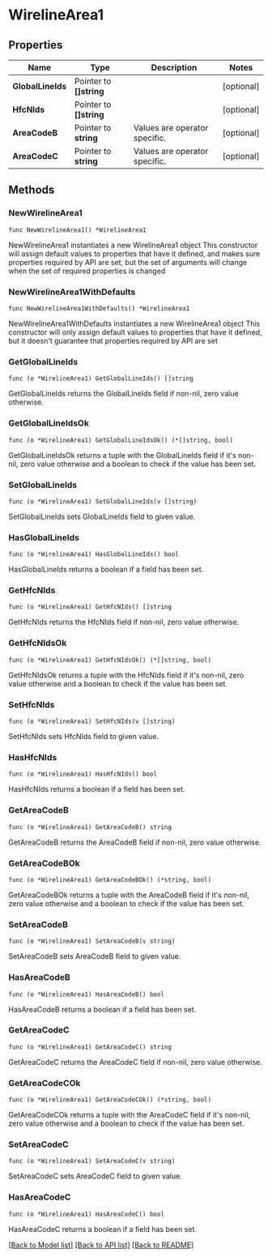 # WirelineArea1

## Properties

Name | Type | Description | Notes
------------ | ------------- | ------------- | -------------
**GlobalLineIds** | Pointer to **[]string** |  | [optional] 
**HfcNIds** | Pointer to **[]string** |  | [optional] 
**AreaCodeB** | Pointer to **string** | Values are operator specific. | [optional] 
**AreaCodeC** | Pointer to **string** | Values are operator specific. | [optional] 

## Methods

### NewWirelineArea1

`func NewWirelineArea1() *WirelineArea1`

NewWirelineArea1 instantiates a new WirelineArea1 object
This constructor will assign default values to properties that have it defined,
and makes sure properties required by API are set, but the set of arguments
will change when the set of required properties is changed

### NewWirelineArea1WithDefaults

`func NewWirelineArea1WithDefaults() *WirelineArea1`

NewWirelineArea1WithDefaults instantiates a new WirelineArea1 object
This constructor will only assign default values to properties that have it defined,
but it doesn't guarantee that properties required by API are set

### GetGlobalLineIds

`func (o *WirelineArea1) GetGlobalLineIds() []string`

GetGlobalLineIds returns the GlobalLineIds field if non-nil, zero value otherwise.

### GetGlobalLineIdsOk

`func (o *WirelineArea1) GetGlobalLineIdsOk() (*[]string, bool)`

GetGlobalLineIdsOk returns a tuple with the GlobalLineIds field if it's non-nil, zero value otherwise
and a boolean to check if the value has been set.

### SetGlobalLineIds

`func (o *WirelineArea1) SetGlobalLineIds(v []string)`

SetGlobalLineIds sets GlobalLineIds field to given value.

### HasGlobalLineIds

`func (o *WirelineArea1) HasGlobalLineIds() bool`

HasGlobalLineIds returns a boolean if a field has been set.

### GetHfcNIds

`func (o *WirelineArea1) GetHfcNIds() []string`

GetHfcNIds returns the HfcNIds field if non-nil, zero value otherwise.

### GetHfcNIdsOk

`func (o *WirelineArea1) GetHfcNIdsOk() (*[]string, bool)`

GetHfcNIdsOk returns a tuple with the HfcNIds field if it's non-nil, zero value otherwise
and a boolean to check if the value has been set.

### SetHfcNIds

`func (o *WirelineArea1) SetHfcNIds(v []string)`

SetHfcNIds sets HfcNIds field to given value.

### HasHfcNIds

`func (o *WirelineArea1) HasHfcNIds() bool`

HasHfcNIds returns a boolean if a field has been set.

### GetAreaCodeB

`func (o *WirelineArea1) GetAreaCodeB() string`

GetAreaCodeB returns the AreaCodeB field if non-nil, zero value otherwise.

### GetAreaCodeBOk

`func (o *WirelineArea1) GetAreaCodeBOk() (*string, bool)`

GetAreaCodeBOk returns a tuple with the AreaCodeB field if it's non-nil, zero value otherwise
and a boolean to check if the value has been set.

### SetAreaCodeB

`func (o *WirelineArea1) SetAreaCodeB(v string)`

SetAreaCodeB sets AreaCodeB field to given value.

### HasAreaCodeB

`func (o *WirelineArea1) HasAreaCodeB() bool`

HasAreaCodeB returns a boolean if a field has been set.

### GetAreaCodeC

`func (o *WirelineArea1) GetAreaCodeC() string`

GetAreaCodeC returns the AreaCodeC field if non-nil, zero value otherwise.

### GetAreaCodeCOk

`func (o *WirelineArea1) GetAreaCodeCOk() (*string, bool)`

GetAreaCodeCOk returns a tuple with the AreaCodeC field if it's non-nil, zero value otherwise
and a boolean to check if the value has been set.

### SetAreaCodeC

`func (o *WirelineArea1) SetAreaCodeC(v string)`

SetAreaCodeC sets AreaCodeC field to given value.

### HasAreaCodeC

`func (o *WirelineArea1) HasAreaCodeC() bool`

HasAreaCodeC returns a boolean if a field has been set.


[[Back to Model list]](../README.md#documentation-for-models) [[Back to API list]](../README.md#documentation-for-api-endpoints) [[Back to README]](../README.md)


